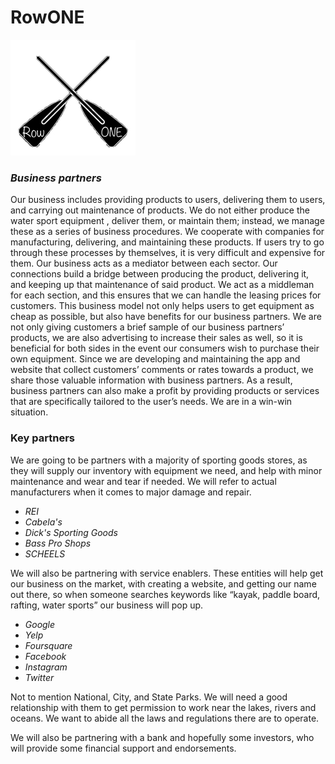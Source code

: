 # RowONE

![](IMG_78243.jpg)

### *Business partners*

Our business includes providing products to users, delivering them to users, and carrying out maintenance of products. We do not either produce the water sport equipment , deliver them, or maintain them; instead, we manage these as a series of business procedures. We cooperate with companies for manufacturing, delivering, and maintaining these products. If users try to go through these processes by themselves, it is very difficult and expensive for them. Our business acts as a mediator between each sector. Our connections build a bridge between producing the product, delivering it, and keeping up that maintenance of said product. We act as a middleman for each section, and this ensures that we can handle the leasing prices for customers. This business model not only helps users to get equipment as cheap as possible, but also have benefits for our business partners. We are not only giving customers a brief sample of our business partners’ products, we are also advertising to increase their sales as well, so it is beneficial for both sides in the event our consumers wish to purchase their own equipment. Since we are developing and maintaining the app and website that collect customers’ comments or rates towards a product, we share those valuable information with business partners. As a result, business partners can also make a profit by providing products or services that are specifically tailored to the user’s needs. We are in a win-win situation.

### **Key partners**

We are going to be partners with a majority of sporting goods stores, 
as they will supply our inventory with equipment we need, and help with minor 
maintenance and wear and tear if needed. We will refer to actual manufacturers 
when it comes to major damage and repair.


* *REI* 
* *Cabela's* 
* *Dick's Sporting Goods* 
* *Bass Pro Shops*
* *SCHEELS*

We will also be partnering with service enablers. These entities will help get our business on the market, with creating a website, and getting our name out there, so when someone searches keywords like “kayak, paddle board, rafting, water sports” our business will pop up.

* *Google*
* *Yelp*
* *Foursquare*
* *Facebook*
* *Instagram*
* *Twitter*

Not to mention National, City, and State Parks. We will need a good relationship with them to get permission to work near the lakes, 
rivers and oceans. We want to abide all the laws and regulations there are to operate. 

We will also be partnering with a bank and hopefully some investors, who will provide some financial support and endorsements. 
